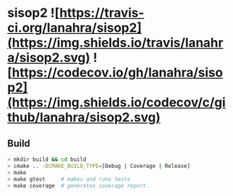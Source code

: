 # sisop2 ![https://travis-ci.org/lanahra/sisop2](https://img.shields.io/travis/lanahra/sisop2.svg) ![https://codecov.io/gh/lanahra/sisop2](https://img.shields.io/codecov/c/github/lanahra/sisop2.svg)

## Build
```bash
> mkdir build && cd build
> cmake .. -DCMAKE_BUILD_TYPE=[Debug | Coverage | Release]
> make
> make gtest     # makes and runs tests
> make coverage  # generates coverage report.
```
